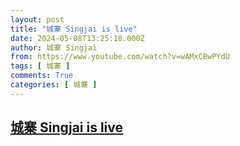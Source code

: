 ```yaml
---
layout: post
title: "城寨 Singjai is live"
date: 2024-05-08T13:25:18.000Z
author: 城寨 Singjai
from: https://www.youtube.com/watch?v=wAMxCBwPYdU
tags: [ 城寨 ]
comments: True
categories: [ 城寨 ]
---
```

<!--1715174718000-->
[城寨 Singjai is live](https://www.youtube.com/watch?v=wAMxCBwPYdU)
------

<div>

</div>
